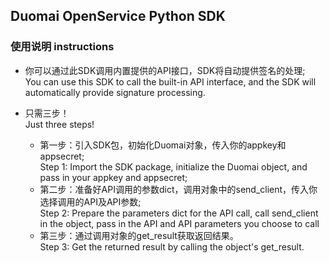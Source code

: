 ## Duomai OpenService Python SDK

### 使用说明 instructions

* 你可以通过此SDK调用内置提供的API接口，SDK将自动提供签名的处理; <br />
  You can use this SDK to call the built-in API interface, and the SDK will automatically provide signature processing.
 
* 只需三步！<br />
  Just three steps!
  
  * 第一步：引入SDK包，初始化Duomai对象，传入你的appkey和appsecret;<br />
    Step 1: Import the SDK package, initialize the Duomai object, and pass in your appkey and appsecret;
  * 第二步：准备好API调用的参数dict，调用对象中的send_client，传入你选择调用的API及API参数;<br />
    Step 2: Prepare the parameters dict for the API call, call send_client in the object, pass in the API and API 
    parameters you choose to call
  * 第三步：通过调用对象的get_result获取返回结果。<br />
    Step 3: Get the returned result by calling the object's get_result.